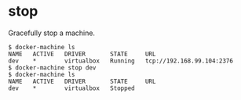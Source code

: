 <!--[metadata]>
+++
title = "stop"
description = "Gracefully stop a machine"
keywords = ["machine, stop, subcommand"]
[menu.main]
identifier="machine.stop"
parent="smn_machine_subcmds"
+++
<![end-metadata]-->

# stop

Gracefully stop a machine.

```
$ docker-machine ls
NAME   ACTIVE   DRIVER       STATE     URL
dev    *        virtualbox   Running   tcp://192.168.99.104:2376
$ docker-machine stop dev
$ docker-machine ls
NAME   ACTIVE   DRIVER       STATE     URL
dev    *        virtualbox   Stopped
```